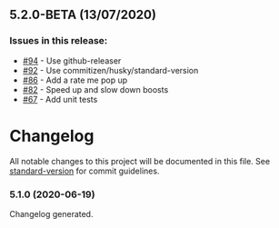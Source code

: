 ## 5.2.0-BETA (13/07/2020) 


### Issues in this release:

* [#94](https://github.com/iamtomhewitt/jet-dash-vr/issues/94) - Use github-releaser
* [#92](https://github.com/iamtomhewitt/jet-dash-vr/issues/92) - Use commitizen/husky/standard-version
* [#86](https://github.com/iamtomhewitt/jet-dash-vr/issues/86) - Add a rate me pop up
* [#82](https://github.com/iamtomhewitt/jet-dash-vr/issues/82) - Speed up and slow down boosts
* [#67](https://github.com/iamtomhewitt/jet-dash-vr/issues/67) - Add unit tests



# Changelog

All notable changes to this project will be documented in this file. See [standard-version](https://github.com/conventional-changelog/standard-version) for commit guidelines.

### 5.1.0 (2020-06-19)
Changelog generated.